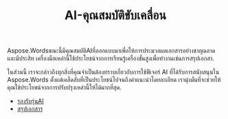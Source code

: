 ﻿---
title: AI-คุณสมบัติขับเคลื่อน
second_title: Aspose.Wordsสำหรับ.NET
articleTitle: AI-คุณสมบัติขับเคลื่อน
linktitle: AI-คุณสมบัติขับเคลื่อน
type: docs
weight: 35
description: "Aspose.Wordsสำหรับ.NETแนะนำเครื่องมือขับเคลื่อนAIเช่นการสรุปเอกสารเพื่อเพิ่มประสิทธิภาพ เรียนรู้วิธีการใช้คุณลักษณะที่ขับเคลื่อนAIพร้อมเคล็ดลับและคำแนะนำโดยละเอียด."
url: /th/net/ai-powered-features/
timestamp: 2024-11-26-12-00-00
---

Aspose.Wordsขณะนี้มีคุณสมบัติAIที่ออกแบบมาเพื่อให้การประมวลผลเอกสารอย่างชาญฉลาดและมีประสิท เครื่องมือเหล่านี้ใช้ประโยชน์จากการเรียนรู้เครื่องขั้นสูงเพื่อทำงานเช่นการสรุปเอกสา.

ในส่วนนี้ เราจะกล่าวถึงทุกสิ่งที่คุณจำเป็นต้องทราบเกี่ยวกับการใช้ฟีเจอร์ AI ที่ได้รับการสนับสนุนใน Aspose.Words ตั้งแต่เคล็ดลับที่เป็นประโยชน์ไปจนถึงคำแนะนำโดยละเอียด เรามุ่งมั่นที่จะช่วยให้คุณใช้ประโยชน์จากการปรับปรุงเหล่านี้ให้ได้มากที่สุด.

* [รองรับรุ่นAI](/words/net/supported-ai-models/)
* [สรุปเอกสาร](/words/net/summarize-a-document/)

